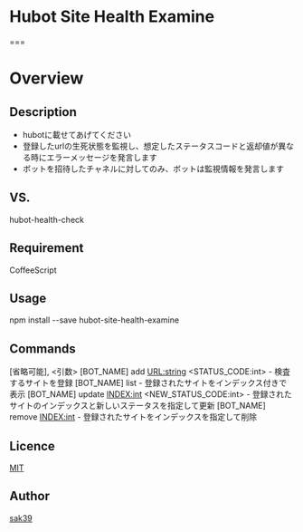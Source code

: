 # Hubot Site Health Examine
===

# Overview

## Description
- hubotに載せてあげてください
- 登録したurlの生死状態を監視し、想定したステータスコードと返却値が異なる時にエラーメッセージを発言します
- ボットを招待したチャネルに対してのみ、ボットは監視情報を発言します

## VS.
hubot-health-check

## Requirement
CoffeeScript

## Usage
npm install --save hubot-site-health-examine

## Commands
[省略可能], <引数>
[BOT_NAME] add <URL:string> <STATUS_CODE:int> - 検査するサイトを登録
[BOT_NAME] list - 登録されたサイトをインデックス付きで表示
[BOT_NAME] update <INDEX:int> <NEW_STATUS_CODE:int> - 登録されたサイトのインデックスと新しいステータスを指定して更新
[BOT_NAME] remove <INDEX:int> - 登録されたサイトをインデックスを指定して削除

## Licence

[MIT](https://github.com/sak39)

## Author

[sak39](https://github.com/sak39)
